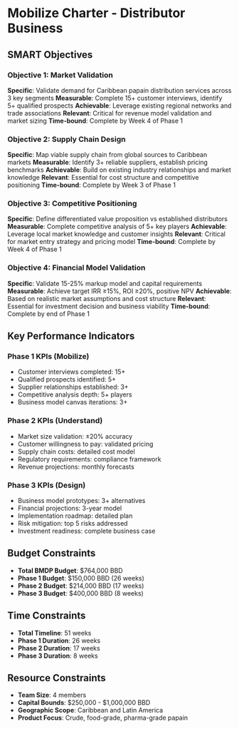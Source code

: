 # Mobilize Charter - Distributor Business

## SMART Objectives

### Objective 1: Market Validation
**Specific**: Validate demand for Caribbean papain distribution services across 3 key segments
**Measurable**: Complete 15+ customer interviews, identify 5+ qualified prospects
**Achievable**: Leverage existing regional networks and trade associations
**Relevant**: Critical for revenue model validation and market sizing
**Time-bound**: Complete by Week 4 of Phase 1

### Objective 2: Supply Chain Design
**Specific**: Map viable supply chain from global sources to Caribbean markets
**Measurable**: Identify 3+ reliable suppliers, establish pricing benchmarks
**Achievable**: Build on existing industry relationships and market knowledge
**Relevant**: Essential for cost structure and competitive positioning
**Time-bound**: Complete by Week 3 of Phase 1

### Objective 3: Competitive Positioning
**Specific**: Define differentiated value proposition vs established distributors
**Measurable**: Complete competitive analysis of 5+ key players
**Achievable**: Leverage local market knowledge and customer insights
**Relevant**: Critical for market entry strategy and pricing model
**Time-bound**: Complete by Week 4 of Phase 1

### Objective 4: Financial Model Validation
**Specific**: Validate 15-25% markup model and capital requirements
**Measurable**: Achieve target IRR ≥15%, ROI ≥20%, positive NPV
**Achievable**: Based on realistic market assumptions and cost structure
**Relevant**: Essential for investment decision and business viability
**Time-bound**: Complete by end of Phase 1

## Key Performance Indicators

### Phase 1 KPIs (Mobilize)
- Customer interviews completed: 15+
- Qualified prospects identified: 5+
- Supplier relationships established: 3+
- Competitive analysis depth: 5+ players
- Business model canvas iterations: 3+

### Phase 2 KPIs (Understand)
- Market size validation: ±20% accuracy
- Customer willingness to pay: validated pricing
- Supply chain costs: detailed cost model
- Regulatory requirements: compliance framework
- Revenue projections: monthly forecasts

### Phase 3 KPIs (Design)
- Business model prototypes: 3+ alternatives
- Financial projections: 3-year model
- Implementation roadmap: detailed plan
- Risk mitigation: top 5 risks addressed
- Investment readiness: complete business case

## Budget Constraints
- **Total BMDP Budget**: $764,000 BBD
- **Phase 1 Budget**: $150,000 BBD (26 weeks)
- **Phase 2 Budget**: $214,000 BBD (17 weeks)
- **Phase 3 Budget**: $400,000 BBD (8 weeks)

## Time Constraints
- **Total Timeline**: 51 weeks
- **Phase 1 Duration**: 26 weeks
- **Phase 2 Duration**: 17 weeks
- **Phase 3 Duration**: 8 weeks

## Resource Constraints
- **Team Size**: 4 members
- **Capital Bounds**: $250,000 - $1,000,000 BBD
- **Geographic Scope**: Caribbean and Latin America
- **Product Focus**: Crude, food-grade, pharma-grade papain
